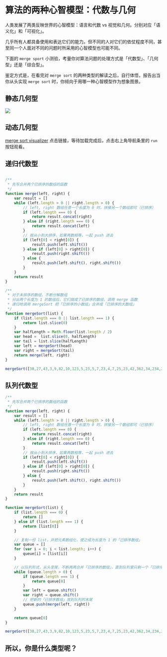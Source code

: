 # 算法的两种心智模型：代数与几何

人类发展了两类反映世界的心智模型：语言和代数 vs 视觉和几何。分别对应「语义化」和「可视化」。

几乎所有人都具备使用和表达它们的能力。但不同的人对它们的依仗程度不同，甚至同一个人面对不同的问题时所采用的心智模型也可能不同。

下面的 `merge sport` 小测验，考量你对算法问题的处理方式是「代数型」、「几何型」还是「综合型」。

鉴定方式是，在看完对 `merge sort` 的两种类型的解读之后，自行体悟，报告出当你从头实现 `merge sort` 时，你倾向于用哪一种心智模型作为想象图景。

## 静态几何型

<img src="https://upload.wikimedia.org/wikipedia/commons/thumb/e/e6/Merge_sort_algorithm_diagram.svg/618px-Merge_sort_algorithm_diagram.svg.png" />

## 动态几何型

[merge sort visualizer](http://algo-visualizer.jasonpark.me/#path=sorting/merge/bottom_up) 点击链接，等待加载完成后，点击右上角导航条里的 `run` 按钮观看。

## 递归代数型

```javascript

/**
 * 先写合并两个已排序的数组的函数
 */
function merge(left, right) {
	var result = []
	while (left.length > 0 || right.length > 0) {
		// left, right 数组任意一个长度为 0 时，拼接另一个数组即可（已排序） 
		if (left.length === 0) {
			return result.concat(right)
		} else if (right.length === 0) {
			return result.concat(left)
		}
		// 按从小到大排序，如果两数相等，一起 push 进去
		if (left[0] < right[0]) {
			result.push(left.shift())
		} else if (left[0] > right[0]) {
			result.push(right.shift())
		} else {
			result.push(left.shift(), right.shift())
		}
	}
	return result
}

/**
 * 对于未排序的数组，不断分解数组
 * 分出两个长度为 1 的数组后，它们就成了已排序的数组，调用 merge 函数
 * 递归地调用 mergeSort 把「已排序的小数组」合并成「已排序的大数组」
 */
function mergeSort(list) {
	if (list.length === 0 || list.length === 1) {
		return list.slice(0)
	}
	var halfLength = Math.floor(list.length / 2)
	var head =  list.slice(0, halfLength)
	var tail = list.slice(halfLength)
	var left = mergeSort(head)
	var right = mergeSort(tail)
	return merge(left, right)
}

mergeSort([38,27,43,3,9,82,10,123,5,23,5,7,23,4,7,25,23,42,362,34,234,2,342,34,234,2,36,7,8,3,4,234,12,4,234,2,35,235,1])

```

## 队列代数型

```javascript
/**
 * 先写合并两个已排序的数组的函数
 */
function merge(left, right) {
	var result = []
	while (left.length > 0 || right.length > 0) {
		// left, right 数组任意一个长度为 0 时，拼接另一个数组即可（已排序） 
		if (left.length === 0) {
			return result.concat(right)
		} else if (right.length === 0) {
			return result.concat(left)
		}
		// 按从小到大排序，如果两数相等，一起 push 进去
		if (left[0] < right[0]) {
			result.push(left.shift())
		} else if (left[0] > right[0]) {
			result.push(right.shift())
		} else {
			result.push(left.shift(), right.shift())
		}
	}
	return result
}

function mergeSort(list) {
	if (list.length === 0) {
		return []
	} else if (list.length === 1) {
		return [list[0]]
	}

	// 复制一份 list，并把元素数组化，使之成为长度为 1 的「已排序数组」
	var queue = []
	for (var i = 0; i < list.length; i++) {
		queue[i] = [list[i]]
	}

	// 以队列形式，从头至尾，不断两两合并「已排序的数组」，直到队列里只剩一个「已排序数组」
	while (queue.length > 0) {
		if (queue.length === 1) {
			return queue[0]
		}
		var left = queue.shift()
		var right = queue.shift()
		// 把新的「已排序数组」放到队列的末尾
		queue.push(merge(left, right))
	}

	return queue[0]
}

mergeSort([38,27,43,3,9,82,10,123,5,23,5,7,23,4,7,25,23,42,362,34,234,2,342,34,234,2,36,7,8,3,4,234,12,4,234,2,35,235,1])
```

## 所以，你是什么类型呢？